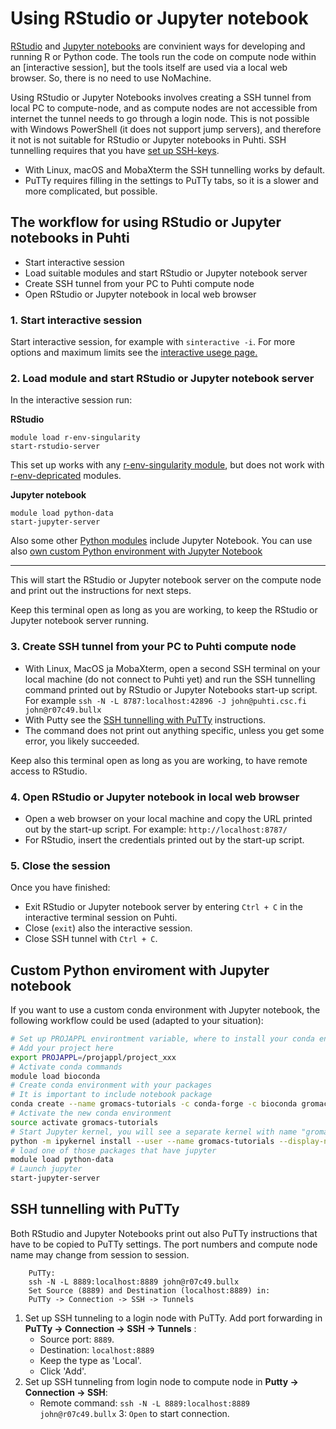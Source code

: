 # Using RStudio or Jupyter notebook 

[RStudio](https://www.rstudio.com/) and [Jupyter notebooks](https://jupyter.org/) are convinient ways for developing and running R or Python code. 
The tools run the code on compute node within an [interactive session], but the tools itself are used  via a local web browser. So, there is no
need to use NoMachine.

Using RStudio or Jupyter Notebooks involves creating a SSH tunnel from local PC to compute-node, and as compute nodes are not accessible from internet 
the tunnel needs to go through a login node. This is not possible with Windows PowerShell (it does not support jump servers), and therefore it not is 
not suitable for RStudio or Jupyter notebooks in Puhti. 
SSH tunnelling requires that you have [set up SSH-keys](/computing/connecting/#setting-up-ssh-keys). 

* With Linux, macOS and MobaXterm the SSH tunnelling works by default.
* PuTTy requires filling in the settings to PuTTy tabs, so it is a slower and more complicated, but possible.

## The workflow for using RStudio or Jupyter notebooks in Puhti

* Start interactive session
* Load suitable modules and start RStudio or Jupyter notebook server
* Create SSH tunnel from your PC to Puhti compute node
* Open RStudio or Jupyter notebook in local web browser

### 1. Start interactive session
Start interactive session, for example with `sinteractive -i`. For more options and maximum limits see the [interactive usege page.](../../computing/running/interactive-usage.md)

### 2. Load module and start RStudio or Jupyter notebook server
In the interactive session run:

**RStudio**
```text
module load r-env-singularity
start-rstudio-server
```
This set up works with any [r-env-singularity module](../../apps/r-env-singularity.md), but does not work with [r-env-depricated](../../apps/r-env.md) modules.

**Jupyter notebook**
```
module load python-data 
start-jupyter-server
```
Also some other [Python modules](../../apps/python.md) include Jupyter Notebook. You can use also [own custom Python environment with Jupyter Notebook](#custom-python-enviroment-with-jupyter-notebook)

***

This will start the RStudio or Jupyter notebook server on the compute node and print out the instructions for next steps. 

Keep this terminal open as long as you are working, to keep the RStudio or Jupyter notebook server running.

### 3. Create SSH tunnel from your PC to Puhti compute node
* With Linux, MacOS ja MobaXterm, open a second SSH terminal on your local machine (do not connect to Puhti yet) and 
run the SSH tunnelling command printed out by RStudio or Jupyter Notebooks start-up script. 
For example `ssh -N -L 8787:localhost:42896 -J john@puhti.csc.fi john@r07c49.bullx`
* With Putty see the [SSH tunnelling with PuTTy](#ssh-tunnelling-with-putty) instructions.
* The command does not print out anything specific, unless you get some error, you likely succeeded.

Keep also this terminal open as long as you are working, to have remote access to RStudio.

### 4. Open RStudio or Jupyter notebook in local web browser 
* Open a web browser on your local machine and copy the URL printed out by the start-up script. For example: `http://localhost:8787/`  
* For RStudio, insert the credentials printed out by the start-up script.

### 5. Close the session
Once you have finished: 

* Exit RStudio or Jupyter notebook server by entering `Ctrl + C` in the interactive terminal session on Puhti. 
* Close (`exit`) also the interactive session. 
* Close SSH tunnel with `Ctrl + C`.

## Custom Python enviroment with Jupyter notebook

If you want to use a custom conda environment with Jupyter notebook, the
following workflow could be used (adapted to your situation):

```bash
# Set up PROJAPPL environtment variable, where to install your conda environment. 
# Add your project here
export PROJAPPL=/projappl/project_xxx
# Activate conda commands
module load bioconda
# Create conda environment with your packages
# It is important to include notebook package
conda create --name gromacs-tutorials -c conda-forge -c bioconda gromacs=2020.4 matplotlib nglview notebook numpy requests pandas seaborn  
# Activate the new conda environment
source activate gromacs-tutorials
# Start Jupyter kernel, you will see a separate kernel with name "gromacs"
python -m ipykernel install --user --name gromacs-tutorials --display-name "gromacs" 
# load one of those packages that have jupyter
module load python-data
# Launch jupyter
start-jupyter-server 
```

## SSH tunnelling with PuTTy
Both RStudio and Jupyter Notebooks print out also PuTTy instructions that have to be copied to PuTTy settings. The port numbers and compute node name may change from session to session.

```
    PuTTy:
    ssh -N -L 8889:localhost:8889 john@r07c49.bullx
    Set Source (8889) and Destination (localhost:8889) in:
    PuTTy -> Connection -> SSH -> Tunnels
```

1. Set up SSH tunneling to a login node with PuTTy. Add port forwarding in **PuTTy -> Connection -> SSH -> Tunnels** : 
    - Source port: `8889`. 
    - Destination: `localhost:8889` 
    - Keep the type as 'Local'.
    - Click 'Add'.
2. Set up SSH tunneling from login node to compute node in **Putty -> Connection -> SSH**: 
    - Remote command: `ssh -N -L 8889:localhost:8889 john@r07c49.bullx`
3: `Open` to start connection.
